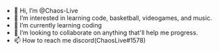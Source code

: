 - 👋 Hi, I’m @Chaos-Live
- 👀 I’m interested in learning code, basketball, videogames, and music.
- 🌱 I’m currently learning coding
- 💞️ I’m looking to collaborate on anything that'll help me progress.
- 📫 How to reach me discord(ChaosLive#1578)

<!---
Chaos-Live/Chaos-Live is a ✨ special ✨ repository because its `README.md` (this file) appears on your GitHub profile.
You can click the Preview link to take a look at your changes.
--->
